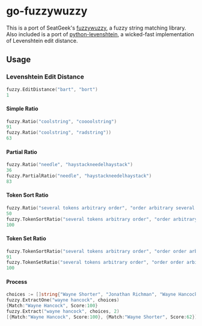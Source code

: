 # go-fuzzywuzzy
This is a port of SeatGeek's [fuzzywuzzy](https://github.com/seatgeek/fuzzywuzzy), a fuzzy string matching library. Also included is a port of [python-levenshtein](https://github.com/miohtama/python-Levenshtein), a wicked-fast implementation of Levenshtein edit distance.
## Usage 
### Levenshtein Edit Distance
```go
fuzzy.EditDistance("bart", "bort")
1
```
#### Simple Ratio
```go
fuzzy.Ratio("coolstring", "coooolstring")
91
fuzzy.Ratio("coolstring", "radstring"))
63
```
#### Partial Ratio
```go
fuzzy.Ratio("needle", "haystackneedelhaystack")
36
fuzzy.PartialRatio("needle", "haystackneedelhaystack")
83
```
#### Token Sort Ratio
```go
fuzzy.Ratio("several tokens arbitrary order", "order arbitrary several tokens")
50
fuzzy.TokenSortRatio("several tokens arbitrary order", "order arbitrary several tokens")
100
```
#### Token Set Ratio
```go
fuzzy.TokenSortRatio("several tokens arbitrary order", "order order arbitrary several tokens")
91
fuzzy.TokenSetRatio("several tokens arbitrary order", "order order arbitrary several tokens")
100
```
#### Process
```go
choices := []string{"Wayne Shorter", "Jonathan Richman", "Wayne Hancock", "Kate Bush"}
fuzzy.ExtractOne("wayne hancock", choices)
{Match:"Wayne Hancock", Score:100}
fuzzy.Extract("wayne hancock", choices, 2)
[{Match:"Wayne Hancock", Score:100}, {Match:"Wayne Shorter", Score:62}]
```
